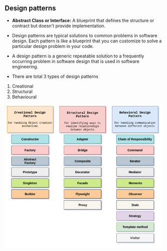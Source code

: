 ## Design patterns

- **Abstract Class or Interface:** A blueprint that defines the structure or contract but doesn't provide implementation.


- Design patterns are typical solutions to common problems in software design. Each pattern is like a blueprint that you can customize to solve a particular
  design problem in your code.


- A design pattern is a generic repeatable solution to a frequently occurring problem in software design that is used in software engineering.

- There are total 3 types of design patterns

1. Creational
2. Structural
3. Behavioural


![alt text](image.png)

